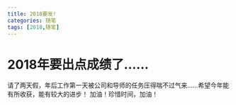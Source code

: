 ```yaml
---
title: 2018要发!
categories: 随笔
tags: [2018,随笔]
---
```

# **2018年要出点成绩了……**
请了两天假，年后工作第一天被公司和导师的任务压得喘不过气来……希望今年能有所收获，能有较大的进步！
加油！珍惜时间，加油！